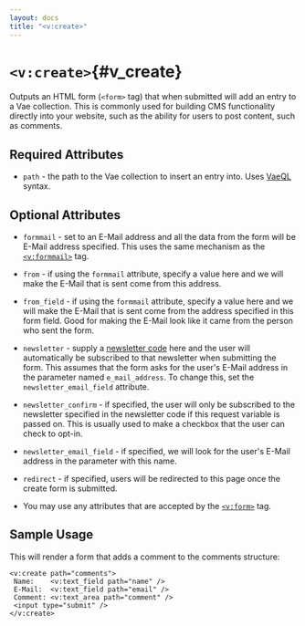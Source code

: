 ```yaml
---
layout: docs
title: "<v:create>"
---
```


# `<v:create>`{#v_create}

Outputs an HTML form (`<form>` tag) that when submitted will add an
entry to a Vae collection. This is commonly used for building CMS
functionality directly into your website, such as the ability for users
to post content, such as comments.

## Required Attributes

-   `path` - the path to the Vae collection to insert an entry into.
    Uses [VaeQL](#vaeql) syntax.

## Optional Attributes

-   `formmail` - set to an E-Mail address and all the data from the form
    will be E-Mail address specified. This uses the same mechanism as
    the [`<v:formmail>`](#v_formmail) tag.

-   `from` - if using the `formmail` attribute, specify a value here and
    we will make the E-Mail that is sent come from this address.

-   `from_field` - if using the `formmail` attribute, specify a value
    here and we will make the E-Mail that is sent come from the address
    specified in this form field. Good for making the E-Mail look like
    it came from the person who sent the form.

-   `newsletter` - supply a [newsletter
    code](#backstage.newsletter.list) here and the user will
    automatically be subscribed to that newsletter when submitting
    the form. This assumes that the form asks for the user's E-Mail
    address in the parameter named `e_mail_address`. To change this, set
    the `newsletter_email_field` attribute.

-   `newsletter_confirm` - if specified, the user will only be
    subscribed to the newsletter specified in the newsletter code if
    this request variable is passed on. This is usually used to make a
    checkbox that the user can check to opt-in.

-   `newsletter_email_field` - if specified, we will look for the user's
    E-Mail address in the parameter with this name.

-   `redirect` - if specified, users will be redirected to this page
    once the create form is submitted.

-   You may use any attributes that are accepted by the
    [`<v:form>`](#v_form) tag.

## Sample Usage

This will render a form that adds a comment to the comments structure:

    <v:create path="comments">
     Name:    <v:text_field path="name" />
     E-Mail:  <v:text_field path="email" />
     Comment: <v:text_area path="comment" />
     <input type="submit" />
    </v:create>
